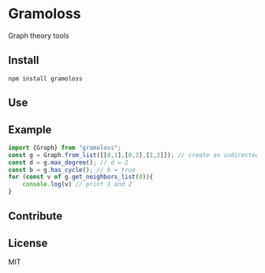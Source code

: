 # Gramoloss

Graph theory tools

## Install

    npm install gramoloss

## Use

## Example

```typescript
import {Graph} from "gramoloss";
const g = Graph.from_list([[0,1],[0,2],[1,2]]); // create an undirected graph from list of edges
const d = g.max_degree(); // d = 2
const b = g.has_cycle(); // b = true
for (const v of g.get_neighbors_list(0)){
    console.log(v) // print 1 and 2
}

```

## Contribute

## License

MIT
